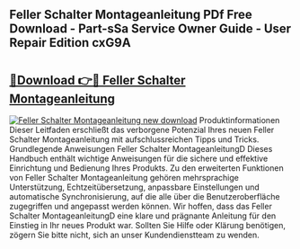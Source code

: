 ## Feller Schalter Montageanleitung PDf Free Download - Part-sSa Service Owner Guide - User Repair Edition cxG9A

# <h2><a href="http://df74yt8.blite.top/?on=Feller+Schalter+Montageanleitung">🔗Download 👉🔴 Feller Schalter Montageanleitung</a></h2>

[![Feller Schalter Montageanleitung new download](https://i.imgur.com/lujVjoI.png)](http://df74yt8.blite.top/?on=Feller+Schalter+Montageanleitung)
Produktinformationen Dieser Leitfaden erschließt das verborgene Potenzial Ihres neuen Feller Schalter Montageanleitung mit aufschlussreichen Tipps und Tricks. Grundlegende Anweisungen Feller Schalter MontageanleitungD Dieses Handbuch enthält wichtige Anweisungen für die sichere und effektive Einrichtung und Bedienung Ihres Produkts. Zu den erweiterten Funktionen von Feller Schalter Montageanleitung gehören mehrsprachige Unterstützung, Echtzeitübersetzung, anpassbare Einstellungen und automatische Synchronisierung, auf die alle über die Benutzeroberfläche zugegriffen und angepasst werden können. Wir hoffen, dass das Feller Schalter MontageanleitungD eine klare und prägnante Anleitung für den Einstieg in Ihr neues Produkt war. Sollten Sie Hilfe oder Klärung benötigen, zögern Sie bitte nicht, sich an unser Kundendienstteam zu wenden.
